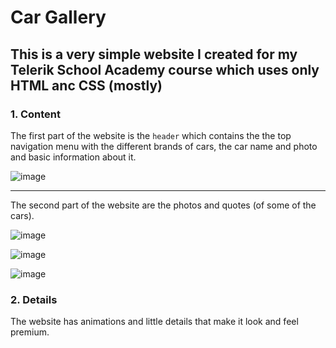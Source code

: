 # Car Gallery
## This is a very simple website I created for my Telerik School Academy course which uses only HTML anc CSS (mostly)

### 1. Content

The first part of the website is the `header` which contains the the top navigation menu with the different brands of cars, the car name and photo and basic information about it.

![image](https://github.com/stanislav16/Simple-cars-website/assets/127948971/e8ca2e54-1dbe-430a-98a5-08a2ec94c2bb)

---

The second part of the website are the photos and quotes (of some of the cars).

![image](https://github.com/stanislav16/Simple-cars-website/assets/127948971/a5b23a0b-ea0a-4341-81d4-d2c0a5e2485c)

![image](https://github.com/stanislav16/Simple-cars-website/assets/127948971/19bbc77a-3e03-48fa-97ff-147a054ac75f)

![image](https://github.com/stanislav16/Simple-cars-website/assets/127948971/b320231b-7e54-4377-aa11-5d77452b8c45)

### 2. Details

The website has animations and little details that make it look and feel premium.
